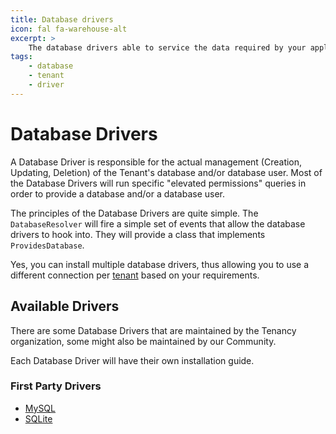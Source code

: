 ```yaml
---
title: Database drivers
icon: fal fa-warehouse-alt
excerpt: >
    The database drivers able to service the data required by your application.
tags:
    - database
    - tenant
    - driver
---
```

# Database Drivers

A Database Driver is responsible for the actual management (Creation, Updating, Deletion) of the Tenant's database and/or database user. Most of the Database Drivers will run specific "elevated permissions" queries in order to provide a database and/or a database user.

The principles of the Database Drivers are quite simple. The `DatabaseResolver` will fire a simple set of events that allow the database drivers to hook into. They will provide a class that implements `ProvidesDatabase`.

Yes, you can install multiple database drivers, thus allowing you to use a different connection per [tenant](what-is-a-tenant) based on your requirements.

## Available Drivers

There are some Database Drivers that are maintained by the Tenancy organization, some might also be maintained by our Community.

Each Database Driver will have their own installation guide.

### First Party Drivers

- [MySQL](database-mysql)
- [SQLite](database-sqlite)
